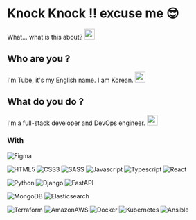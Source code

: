 # Knock Knock !! excuse me 😎
What... what is this about? <img src="https://cdn-icons.flaticon.com/png/512/2341/premium/2341853.png?token=exp=1657472117~hmac=0a21f4ef1913adba2632bf6a698febdc" width=24 />

## Who are you ? 
I'm Tube, it's my English name. I am Korean. <img src="https://cdn-icons-png.flaticon.com/512/203/203048.png" width=24 />

## What do you do ?
I'm a full-stack developer and DevOps engineer. <img src="https://cdn-icons-png.flaticon.com/512/5136/5136950.png" width=24 />

### With
![Figma](https://img.shields.io/badge/Figma-F24E1E?style=for-the-badge&logo=figma&logoColor=white)

![HTML5](https://img.shields.io/badge/HTML5-E34F26?style=for-the-badge&logo=html5&logoColor=white)
![CSS3](https://img.shields.io/badge/CSS3-1572B6?style=for-the-badge&logo=CSS3&logoColor=white)
![SASS](https://img.shields.io/badge/SASS-CC6699?style=for-the-badge&logo=SASS&logoColor=white)
![Javascript](https://img.shields.io/badge/JavaScript-F7DF1E?style=for-the-badge&logo=JavaScript&logoColor=white)
![Typescript](https://img.shields.io/badge/Typescipt-3178C6?style=for-the-badge&logo=TypeScript&logoColor=white)
![React](https://img.shields.io/badge/React-61DAFB?style=for-the-badge&logo=react&logoColor=white)

![Python](https://img.shields.io/badge/Python-3776AB?style=for-the-badge&logo=Python&logoColor=white)
![Django](https://img.shields.io/badge/Django-092E20?style=for-the-badge&logo=Django&logoColor=white)
![FastAPI](https://img.shields.io/badge/FastAPI-009688?style=for-the-badge&logo=FastAPI&logoColor=white)

![MongoDB](https://img.shields.io/badge/MongoDB-47A248?style=for-the-badge&logo=MongoDB&logoColor=white)
![Elasticsearch](https://img.shields.io/badge/Elasticsearch-005571?style=for-the-badge&logo=Elasticsearch&logoColor=white)

![Terraform](https://img.shields.io/badge/Terraform-7B42BC?style=for-the-badge&logo=Terraform&logoColor=white)
![AmazonAWS](https://img.shields.io/badge/AmazonAWS-232F3E?style=for-the-badge&logo=AmazonAWS&logoColor=white)
![Docker](https://img.shields.io/badge/Docker-2496ED?style=for-the-badge&logo=Docker&logoColor=white)
![Kubernetes](https://img.shields.io/badge/Kubernetes-326CE5?style=for-the-badge&logo=Kubernetes&logoColor=white)
![Ansible](https://img.shields.io/badge/Ansible-EE0000?style=for-the-badge&logo=Ansible&logoColor=white)
